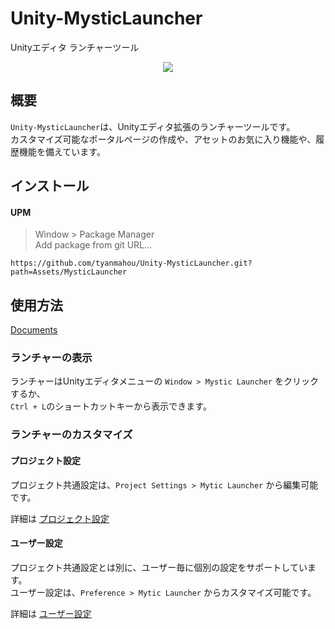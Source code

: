 ﻿# Unity-MysticLauncher
Unityエディタ ランチャーツール

<p align="center">
<img src="https://github.com/user-attachments/assets/001e2d0b-39ca-44f5-9403-e29de9cba473"/>
</p>

## 概要
`Unity-MysticLauncher`は、Unityエディタ拡張のランチャーツールです。  
カスタマイズ可能なポータルページの作成や、アセットのお気に入り機能や、履歴機能を備えています。

## インストール

#### UPM

> Window > Package Manager  
> Add package from git URL...

```
https://github.com/tyanmahou/Unity-MysticLauncher.git?path=Assets/MysticLauncher
```

## 使用方法

[Documents](https://github.com/tyanmahou/Unity-MysticLauncher/wiki)

### ランチャーの表示
ランチャーはUnityエディタメニューの `Window > Mystic Launcher` をクリックするか、  
`Ctrl + L`のショートカットキーから表示できます。


### ランチャーのカスタマイズ

#### プロジェクト設定
プロジェクト共通設定は、`Project Settings > Mytic Launcher` から編集可能です。  

詳細は [プロジェクト設定](https://github.com/tyanmahou/Unity-MysticLauncher/wiki/%E3%83%97%E3%83%AD%E3%82%B8%E3%82%A7%E3%82%AF%E3%83%88%E8%A8%AD%E5%AE%9A) 

#### ユーザー設定
プロジェクト共通設定とは別に、ユーザー毎に個別の設定をサポートしています。  
ユーザー設定は、`Preference > Mytic Launcher` からカスタマイズ可能です。   

詳細は [ユーザー設定](https://github.com/tyanmahou/Unity-MysticLauncher/wiki/%E3%83%A6%E3%83%BC%E3%82%B6%E3%83%BC%E8%A8%AD%E5%AE%9A)